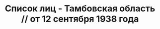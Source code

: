 ---
title: Список лиц - Тамбовская область // от 12 сентября 1938 года
description: РГАСПИ, ф.17, т.10, оп.171, дело 418, лист 168
images:
- /disk/pictures/v10/17-171-418-168.jpg
- /disk/pictures/v10/17-171-418-169.jpg
- /disk/pictures/v10/17-171-418-170.jpg
- /disk/pictures/v10/17-171-418-171.jpg
- /disk/pictures/v10/17-171-418-172.jpg
---